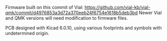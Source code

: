 Firmware built on this commit of Vial:
https://github.com/vial-kb/vial-qmk/commit/d4976853a3d72a370eeb24f6754e1618b5deb3bd
Newer Vial and QMK versions will need modification to firmware files.

PCB designed with Kicad 6.0.10, using various footprints and symbols with undetermined origin.
